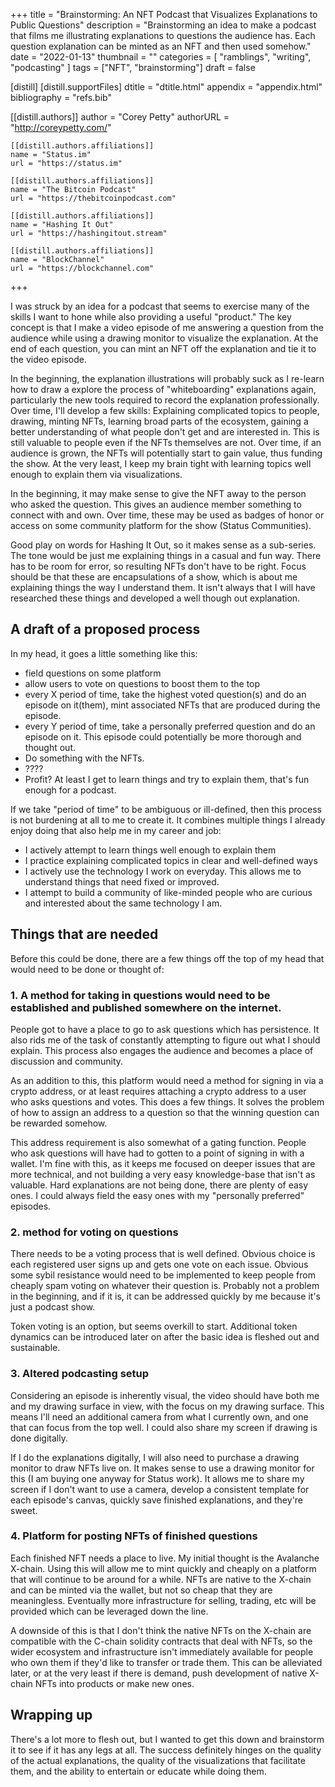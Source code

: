 +++
title = "Brainstorming: An NFT Podcast that Visualizes Explanations to Public Questions"
description = "Brainstorming an idea to make a podcast that films me illustrating explanations to questions the audience has. Each question explanation can be minted as an NFT and then used somehow."
date = "2022-01-13"
thumbnail = ""
categories = [
  "ramblings", "writing", "podcasting"
]
tags = ["NFT", "brainstorming"]
draft = false

[distill]
  [distill.supportFiles]
  dtitle = "dtitle.html"
  appendix = "appendix.html"
  bibliography = "refs.bib"

  [[distill.authors]]
  author = "Corey Petty"
  authorURL = "http://coreypetty.com/"

    [[distill.authors.affiliations]]
    name = "Status.im"
    url = "https://status.im"

    [[distill.authors.affiliations]]
    name = "The Bitcoin Podcast"
    url = "https://thebitcoinpodcast.com"

    [[distill.authors.affiliations]]
    name = "Hashing It Out"
    url = "https://hashingitout.stream"

    [[distill.authors.affiliations]]
    name = "BlockChannel"
    url = "https://blockchannel.com"
+++

<d-abstract>
  <p></p>
</d-abstract>

I was struck by an idea for a podcast that seems to exercise many of the skills I want to hone while also providing a useful "product." The key concept is that I make a video episode of me answering a question from the audience while using a drawing monitor to visualize the explanation. At the end of each question, you can mint an NFT off the explanation and tie it to the video episode.

In the beginning, the explanation illustrations will probably suck as I re-learn how to draw a explore the process of "whiteboarding" explanations again, particularly the new tools required to record the explanation professionally. Over time, I'll develop a few skills: Explaining complicated topics to people, drawing, minting NFTs, learning broad parts of the ecosystem, gaining a better understanding of what people don't get and are interested in. This is still valuable to people even if the NFTs themselves are not. Over time, if an audience is grown, the NFTs will potentially start to gain value, thus funding the show. At the very least, I keep my brain tight with learning topics well enough to explain them via visualizations.

In the beginning, it may make sense to give the NFT away to the person who asked the question. This gives an audience member something to connect with and own. Over time, these may be used as badges of honor or access on some community platform for the show (Status Communities).

Good play on words for Hashing It Out, so it makes sense as a sub-series. The tone would be just me explaining things in a casual and fun way. There has to be room for error, so resulting NFTs don't have to be right. Focus should be that these are encapsulations of a show, which is about me explaining things the way I understand them. It isn't always that I will have researched these things and developed a well though out explanation.

## A draft of a proposed process
In my head, it goes a little something like this:
- field questions on some platform
- allow users to vote on questions to boost them to the top
- every X period of time, take the highest voted question(s) and do an episode on it(them), mint associated NFTs that are produced during the episode.
- every Y period of time, take a personally preferred question and do an episode on it. This episode could potentially be more thorough and thought out. 
- Do something with the NFTs.
- ????
- Profit? At least I get to learn things and try to explain them, that's fun enough for a podcast. 

If we take "period of time" to be ambiguous or ill-defined, then this process is not burdening at all to me to create it. It combines multiple things I already enjoy doing that also help me in my career and job:
- I actively attempt to learn things well enough to explain them
- I practice explaining complicated topics in clear and well-defined ways
- I actively use the technology I work on everyday. This allows me to understand things that need fixed or improved.
- I attempt to build a community of like-minded people who are curious and interested about the same technology I am. 

## Things that are needed
Before this could be done, there are a few things off the top of my head that would need to be done or thought of:

### 1. A method for taking in questions would need to be established and published somewhere on the internet.
 
People got to have a place to go to ask questions which has persistence. It also rids me of the task of constantly attempting to figure out what I should explain. This process also engages the audience and becomes a place of discussion and community.

As an addition to this, this platform would need a method for signing in via a crypto address, or at least requires attaching a crypto address to a user who asks questions and votes. This does a few things. It solves the problem of how to assign an address to a question so that the winning question can be rewarded somehow. 

This address requirement is also somewhat of a gating function. People who ask questions will have had to gotten to a point of signing in with a wallet. I'm fine with this, as it keeps me focused on deeper issues that are more technical, and not building a very easy knowledge-base that isn't as valuable. Hard explanations are not being done, there are plenty of easy ones. I could always field the easy ones with my "personally preferred" episodes.

### 2. method for voting on questions

There needs to be a voting process that is well defined. Obvious choice is each registered user signs up and gets one vote on each issue. Obvious some sybil resistance would need to be implemented to keep people from cheaply spam voting on whatever their question is. Probably not a problem in the beginning, and if it is, it can be addressed quickly by me because it's just a podcast show.

Token voting is an option, but seems overkill to start. Additional token dynamics can be introduced later on after the basic idea is fleshed out and sustainable.

### 3. Altered podcasting setup 

Considering an episode is inherently visual, the video should have both me and my drawing surface in view, with the focus on my drawing surface. This means I'll need an additional camera from what I currently own, and one that can focus from the top well. I could also share my screen if drawing is done digitally.
 
If I do the explanations digitally, I will also need to purchase a drawing monitor to draw NFTs live on. It makes sense to use a drawing monitor for this (I am buying one anyway for Status work). It allows me to share my screen if I don't want to use a camera, develop a consistent template for each episode's canvas, quickly save finished explanations, and they're sweet. 
 
### 4. Platform for posting NFTs of finished questions

Each finished NFT needs a place to live. My initial thought is the Avalanche X-chain. Using this will allow me to mint quickly and cheaply on a platform that will continue to be around for a while. NFTs are native to the X-chain and can be minted via the wallet, but not so cheap that they are meaningless. Eventually more infrastructure for selling, trading, etc will be provided which can be leveraged down the line. 

A downside of this is that I don't think the native NFTs on the X-chain are compatible with the C-chain solidity contracts that deal with NFTs, so the wider ecosystem and infrastructure isn't immediately available for people who own them if they'd like to transfer or trade them. This can be alleviated later, or at the very least if there is demand, push development of native X-chain NFTs into products or make new ones. 

## Wrapping up
There's a lot more to flesh out, but I wanted to get this down and brainstorm it to see if it has any legs at all. The success definitely hinges on the quality of the actual explanations, the quality of the visualizations that facilitate them, and the ability to entertain or educate while doing them. 

